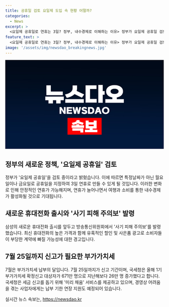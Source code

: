 ```yaml
---
title: 공휴일 검토 요일제 도입 속 현황 어떨까?
categories:
  - News
excerpt: >
  <요일제 공휴일로 연휴는 3일? 정부, 내수경제로 이해하는 이유> 정부가 요일제 공휴일 검토 중. 연휴를 월·금요일로 조정해 3일 연휴 만들며, 내수경제 활성화 기대. 주중 공휴일 해소 기대감. 최종 결정 기다림. #요일제 공휴일 #내수경제 
feature_text: >
  <요일제 공휴일로 연휴는 3일? 정부, 내수경제로 이해하는 이유> 정부가 요일제 공휴일 검토 중. 연휴를 월·금요일로 조정해 3일 연휴 만들며, 내수경제 활성화 기대. 주중 공휴일 해소 기대감. 최종 결정 기다림. #요일제 공휴일 #내수경제 
image: '/assets/img/newsdao_breakingnews.jpg'
---
```


<p><img src="/assets/img/newsdao_breakingnews.jpg" alt="bookingtag 속보" /></p>

<h2 data-ke-size="size26">정부의 새로운 정책, '요일제 공휴일' 검토</h2>

<p data-ke-size="size16">정부가 '요일제 공휴일'을 검토 중이라고 밝혔습니다. 이에 따르면 특정날짜가 아닌 월요일이나 금요일로 공휴일을 지정하여 3일 연휴로 만들 수 있게 될 것입니다. 이러한 변화로 인해 안정적인 연휴가 가능해지며, 연휴가 늘어나면서 여행과 소비를 통한 내수경제가 활성화될 것으로 기대됩니다.</p>

<h2 data-ke-size="size26">새로운 휴대전화 출시와 '사기 피해 주의보' 발령</h2>

<p data-ke-size="size16">삼성의 새로운 휴대전화 출시를 앞두고 방송통신위원회에서 '사기 피해 주의보'를 발령했습니다. 최신 휴대전화의 높은 가격과 함께 유혹적인 할인 및 사은품 광고로 소비자들이 부당한 계약에 빠질 가능성에 대한 경고입니다.</p>

<h2 data-ke-size="size26">7월 25일까지 신고가 필요한 부가가치세</h2>

<p data-ke-size="size16">7월은 부가가치세 납부의 달입니다. 7월 25일까지가 신고 기간이며, 국세청은 올해 1기 부가가치세 확정신고 대상자가 671만 명으로 지난해보다 26만 명 증가했다고 합니다. 국세청은 세금 신고를 돕기 위해 '미리 채움' 서비스를 제공하고 있으며, 경영상 어려움을 겪는 사업자에게는 납부 기한 연장 지원도 예정되어 있습니다.</p>
실시간 뉴스 속보는, <a href="https://newsdao.kr" rel="dofollow">https://newsdao.kr</a>


